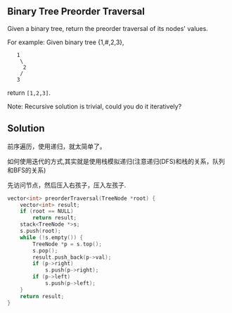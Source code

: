 ## Binary Tree Preorder Traversal

Given a binary tree, return the preorder traversal of its nodes' values.

For example:
Given binary tree {1,#,2,3},
```
   1
    \
     2
    /
   3
```

return `[1,2,3]`.

Note: Recursive solution is trivial, could you do it iteratively?

## Solution

前序遍历，使用递归，就太简单了。

如何使用迭代的方式,其实就是使用栈模拟递归(注意递归(DFS)和栈的关系，队列和BFS的关系)

先访问节点，然后压入右孩子，压入左孩子.
```cpp
vector<int> preorderTraversal(TreeNode *root) {
	vector<int> result;
	if (root == NULL)
		return result;
	stack<TreeNode *>s;
	s.push(root);
	while (!s.empty()) {
		TreeNode *p = s.top();
		s.pop();
		result.push_back(p->val);
		if (p->right)
			s.push(p->right);
		if (p->left)
			s.push(p->left);
	}
	return result;
}
```
